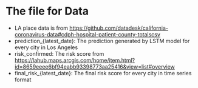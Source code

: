 # The file for Data

* LA place data is from https://github.com/datadesk/california-coronavirus-data#cdph-hospital-patient-county-totalscsv
* prediction_{latest_date}: The prediction generated by LSTM model for every city in Los Angeles
* risk_confirmed: The risk score from https://lahub.maps.arcgis.com/home/item.html?id=8659eeee6bf94eabb93398773aa25416&view=list#overview
* final_risk_{latest_date}: The final risk score for every city in time series format
